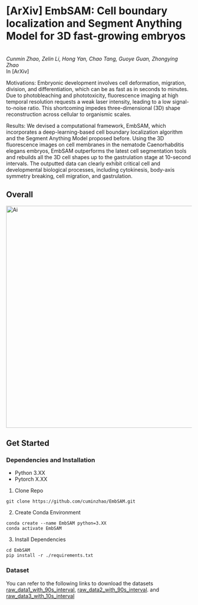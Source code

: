 # [ArXiv] EmbSAM: Cell boundary localization and Segment Anything Model for 3D fast-growing embryos
<br>_Cunmin Zhao, Zelin Li, Hong Yan, Chao Tang, Guoye Guan, Zhongying Zhao_<br>
In [ArXiv]  

Motivations: Embryonic development involves cell deformation, migration, division, and differentiation, which can be as fast as in seconds to minutes. Due to photobleaching and phototoxicity, fluorescence imaging at high temporal resolution requests a weak laser intensity, leading to a low signal-to-noise ratio. This shortcoming impedes three-dimensional (3D) shape reconstruction across cellular to organismic scales. 
  
Results: We devised a computational framework, EmbSAM, which incorporates a deep-learning-based cell boundary localization algorithm and the Segment Anything Model proposed before. Using the 3D fluorescence images on cell membranes in the nematode Caenorhabditis elegans embryos, EmbSAM outperforms the latest cell segmentation tools and rebuilds all the 3D cell shapes up to the gastrulation stage at 10-second intervals. The outputted data can clearly exhibit critical cell and developmental biological processes, including cytokinesis, body-axis symmetry breaking, cell migration, and gastrulation.  


## Overall
<img width="600" alt="Ai" src="https://github.com/cuminzhao/EmbSAM/assets/80189429/9fb048d2-23f9-42e9-b954-1534ed79c84d"> 

## Get Started
### Dependencies and Installation
- Python 3.XX
- Pytorch X.XX

1. Clone Repo
```
git clone https://github.com/cuminzhao/EmbSAM.git
```
2. Create Conda Environment
```
conda create --name EmbSAM python=3.XX
conda activate EmbSAM
```
3. Install Dependencies
```
cd EmbSAM
pip install -r ./requirements.txt
```

### Dataset
You can refer to the following links to download the datasets
[raw_data1_with_90s_interval](https://drive.google.com/file/d/1SuLN8iG_siZlKvDuMIbYknOVR8WY4Axu/view?usp=sharing), 
[raw_data2_with_90s_interval](https://drive.google.com/file/d/1uL9M1xOuXyR36clcs0csCi-bLYWrYdg3/view?usp=sharing). and
[raw_data3_with_10s_interval](https://drive.google.com/file/d/1t0MxzF-48Gp6BWrEhGM-abljXOTefYAC/view?usp=sharing)
